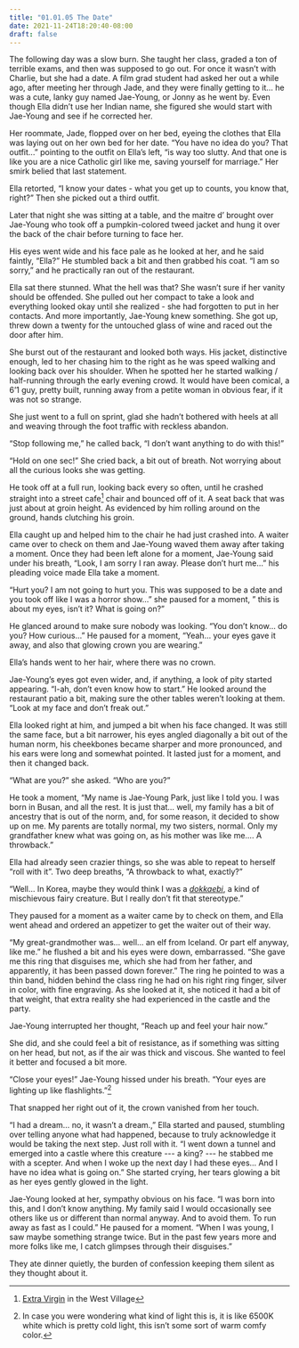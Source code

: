 ```yaml
---
title: "01.01.05 The Date"
date: 2021-11-24T18:20:40-08:00
draft: false
---
```

The following day was a slow burn. She taught her class, graded a ton of terrible exams, and then was supposed to go out. For once it wasn’t with Charlie, but she had a date. A film grad student had asked her out a while ago, after meeting her through Jade, and they were finally getting to it… he was a cute, lanky guy named Jae-Young, or Jonny as he went by. Even though Ella didn’t use her Indian name, she figured she would start with Jae-Young and see if he corrected her.

Her roommate, Jade, flopped over on her bed, eyeing the clothes that Ella was laying out on her own bed for her date. “You have no idea do you? That outfit...” pointing to the outfit on Ella’s left, “is way too slutty. And that one is like you are a nice Catholic girl like me, saving yourself for marriage.” Her smirk belied that last statement.

Ella retorted, “I know your dates - what you get up to counts, you know that, right?” Then she picked out a third outfit.  

Later that night she was sitting at a table, and the maitre d’ brought over Jae-Young who took off a pumpkin-colored tweed jacket and hung it over the back of the chair before turning to face her. 

His eyes went wide and his face pale as he looked at her, and he said faintly, “Ella?” He stumbled back a bit and then grabbed his coat. “I am so sorry,” and he practically ran out of the restaurant.

Ella sat there stunned. What the hell was that? She wasn’t sure if her vanity should be offended. She pulled out her compact to take a look and everything looked okay until she realized - she had forgotten to put in her contacts. And more importantly, Jae-Young knew something. She got up, threw down a twenty for the untouched glass of wine and raced out the door after him.

She burst out of the restaurant and looked both ways.  His jacket, distinctive enough, led to her chasing him to the right as he was speed walking and looking back over his shoulder. When he spotted her he started walking / half-running through the early evening crowd. It would have been comical, a 6’1 guy, pretty built, running away from a petite woman in obvious fear, if it was not so strange.

She just went to a full on sprint, glad she hadn’t bothered with heels at all and weaving through the foot traffic with reckless abandon. 

“Stop following me,” he called back, “I don’t want anything to do with this!”

“Hold on one sec!” She cried back, a bit out of breath. Not worrying about all the curious looks she was getting. 

He took off at a full run, looking back every so often, until he crashed straight into a street cafe[^3] chair and bounced off of it. A seat back that was just about at groin height. As evidenced by him rolling around on the ground, hands clutching his groin.  

Ella caught up and helped him to the chair he had just crashed into. A waiter came over to check on them and Jae-Young waved them away after taking a moment. Once they had been left alone for a moment, Jae-Young said under his breath, “Look, I am sorry I ran away.  Please don’t hurt me…” his pleading voice made Ella take a moment. 

“Hurt you? I am not going to hurt you. This was supposed to be a date and you took off like I was a horror show…” she paused for a moment, ” this is about my eyes, isn’t it? What is going on?”

He glanced around to make sure nobody was looking. “You don’t know… do you? How curious…” He paused for a moment, “Yeah… your eyes gave it away, and also that glowing crown you are wearing.”

Ella’s hands went to her hair, where there was no crown.

Jae-Young’s eyes got even wider, and, if anything, a look of pity started appearing. “I-ah, don’t even know how to start.” He looked around the restaurant patio a bit, making sure the other tables weren’t looking at them. “Look at my face and don’t freak out.”

Ella looked right at him, and jumped a bit when his face changed. It was still the same face, but a bit narrower, his eyes angled diagonally a bit out of the human norm, his cheekbones became sharper and more pronounced, and his ears were long and somewhat pointed. It lasted just for a moment, and then it changed back.

“What are you?” she asked. “Who are you?”

He took a moment, “My name is Jae-Young Park, just like I told you. I was born in Busan, and all the rest. It is just that… well, my family has a bit of ancestry that is out of the norm, and, for some reason, it decided to show up on me. My parents are totally normal, my two sisters, normal. Only my grandfather knew what was going on, as his mother was like me…. A throwback.”

Ella had already seen crazier things, so she was able to repeat to herself “roll with it”. Two deep breaths, “A throwback to what, exactly?”

“Well… In Korea, maybe they would think I was a <i lang="ko">[dokkaebi](https://en.wikipedia.org/wiki/Dokkaebi)</i>, a kind of mischievous fairy creature. But I really don’t fit that stereotype.”

They paused for a moment as a waiter came by to check on them, and Ella went ahead and ordered an appetizer to get the waiter out of their way.

“My great-grandmother was… well... an elf from Iceland. Or part elf anyway, like me.” he flushed a bit and his eyes were down, embarrassed. “She gave me this ring that disguises me, which she had from her father, and apparently, it has been passed down forever.” The ring he pointed to was a thin band, hidden behind the class ring he had on his right ring finger, silver in color, with fine engraving. As she looked at it, she noticed it had a bit of that weight, that extra reality she had experienced in the castle and the party.

Jae-Young interrupted her thought, “Reach up and feel your hair now.”

She did, and she could feel a bit of resistance, as if something was sitting on her head, but not, as if the air was thick and viscous. She wanted to feel it better and focused a bit more.

“Close your eyes!” Jae-Young hissed under his breath. “Your eyes are lighting up like flashlights.”[^4]

That snapped her right out of it, the crown vanished from her touch.

“I had a dream… no, it wasn’t a dream.,” Ella started and paused, stumbling over telling anyone what had happened, because to truly acknowledge it would be taking the next step. Just roll with it. “I went down a tunnel and emerged into a castle where this creature --- a king? --- he stabbed me with a scepter. And when I woke up the next day I had these eyes… And I have no idea what is going on.” She started crying, her tears glowing a bit as her eyes gently glowed in the light.

Jae-Young looked at her, sympathy obvious on his face. “I was born into this, and I don’t know anything. My family said I would occasionally see others like us or different than normal anyway. And to avoid them. To run away as fast as I could.” He paused for a moment. “When I was young, I saw maybe something strange twice. But in the past few years more and more folks like me, I catch glimpses through their disguises.”

They ate dinner quietly, the burden of confession keeping them silent as they thought about it.

[^3]: [Extra Virgin](https://www.extravirginrestaurant.com/) in the West Village
[^4]: In case you were wondering what kind of light this is, it is like 6500K white which is pretty cold light, this isn’t some sort of warm comfy color.
